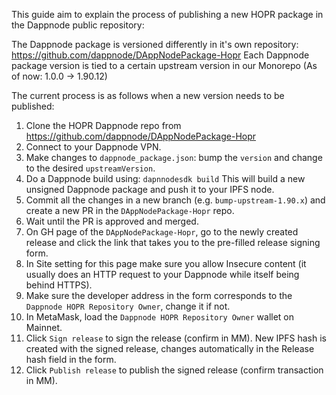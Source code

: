 This guide aim to explain the process of publishing a new HOPR package in the Dappnode public repository:

The Dappnode package is versioned differently in it's own repository: https://github.com/dappnode/DAppNodePackage-Hopr
Each Dappnode package version is tied to a certain upstream version in our Monorepo (As of now: 1.0.0 -> 1.90.12)

The current process is as follows when a new version needs to be published:

1. Clone the HOPR Dappnode repo from https://github.com/dappnode/DAppNodePackage-Hopr
2. Connect to your Dappnode VPN.
3. Make changes to `dappnode_package.json`: bump the `version` and change to the desired `upstreamVersion`.
4. Do a Dappnode build using: `dapnnodesdk build` This will build a new unsigned Dappnode package and push it to your IPFS node.
5. Commit all the changes in a new branch (e.g. `bump-upstream-1.90.x`) and create a new PR in the `DAppNodePackage-Hopr` repo.
6. Wait until the PR is approved and merged.
7. On GH page of the `DAppNodePackage-Hopr`, go to the newly created release and click the link that takes you to the pre-filled release signing form.
8. In Site setting for this page make sure you allow Insecure content (it usually does an HTTP request to your Dappnode while itself being behind HTTPS).
9. Make sure the developer address in the form corresponds to the `Dappnode HOPR Repository Owner`, change it if not.
10. In MetaMask, load the `Dappnode HOPR Repository Owner` wallet on Mainnet.
11. Click `Sign release` to sign the release (confirm in MM). New IPFS hash is created with the signed release, changes automatically in the Release hash field in the form.
12. Click `Publish release` to publish the signed release (confirm transaction in MM).
